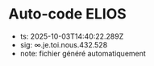 # Auto-code ELIOS
- ts: 2025-10-03T14:40:22.289Z
- sig: ∞.je.toi.nous.432.528
- note: fichier généré automatiquement